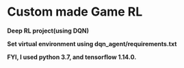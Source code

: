 # Custom made Game RL

<b>Deep RL project(using DQN)<b>

Set virtual environment using dqn_agent/requirements.txt

FYI, I used python 3.7, and tensorflow 1.14.0.
